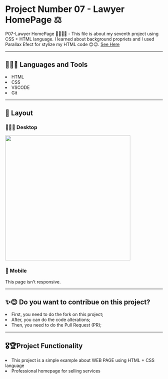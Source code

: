 <h1> Project Number 07 - Lawyer HomePage ⚖ </h1>

P07-Lawyer HomePage 👩🏽‍⚖️✨ - This file is about my seventh project using CSS + HTML language. I learned about background propriets and I used Parallax Efect for stylize my HTML code 😊😉. <a href = https://taiscostaeng.github.io/front-p07-lawyer/> See Here </a>

------------------------------------------------------------------------------------------------------------------------------------------------------------------------------------------------
<h2> 👩🏽‍🔧 Languages and Tools </h2>
<li> HTML </li>
<li> CSS </li>
<li> VSCODE </li>
<li> Git </li>

------------------------------------------------------------------------------------------------------------------------------------------------------------------------------------------------
<h2> 🎨 Layout </h2>

<h3> 👩🏽‍💻 Desktop </h3>
<img src = "https://github.com/taiscostaeng/front-p07-lawyer/assets/138815703/c8e3363e-ec56-46bb-9f40-a64b522e50ac" width = 400px>


<h3> 📱 Mobile </h3>
This page isn't responsive.

------------------------------------------------------------------------------------------------------------------------------------------------------------------------------------------------
<h2> ✨😊 Do you want to contribue on this project? </h2>
<li> First, you need to do the fork on this project; </li>
<li> After, you can do the code alterations; </li>
<li> Then, you need to do the Pull Request (PR); </li>

------------------------------------------------------------------------------------------------------------------------------------------------------------------------------------------------
<h2> 🎖🏆Project Functionality </h2>
<li> This project is a simple example about WEB PAGE using HTML + CSS language </li>
<li> Professional homepage for selling services </li>
